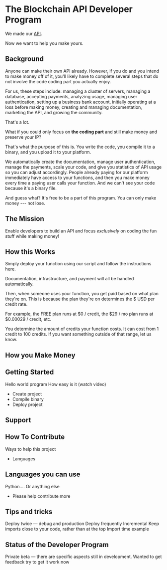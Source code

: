 # The Blockchain API Developer Program

We made our <a href="https://docs.blockchainapi.com" target="_blank">API</a>.

Now we want to help you make yours.

## Background

Anyone can make their own API already. However, if you do and you intend to make money off of it, 
you'll likely have to complete several steps that do not involve the code coding part you actually enjoy. 

For us, these steps include: managing a cluster of servers, managing a database, accepting payments, analyzing usage, 
managing user authentication, setting up a business bank account, initially operating at a loss before making money, 
creating and managing documentation, marketing the API, and growing the community.

That's a lot.

What if you could only focus on **the coding part** and still make money and preserve your IP?

That's what the purpose of this is. You write the code, you compile it to a binary, and you upload it to your platform.

We automatically create the documentation, manage user authentication, manage the payments, scale your code, and give you 
statistics of API usage so you can adjust accordingly. People already paying for our platform
 immediately have access to your functions, and then you make money every time a paying user calls your function. 
And we can't see your code because it's a binary file.

And guess what? It's free to be a part of this program. You can only make money --- not lose.

## The Mission

Enable developers to build an API and focus *exclusively* on coding the fun stuff while making money!

## How this Works

Simply deploy your function using our script and follow the instructions here.

Documentation, infrastructure, and payment will all be handled automatically.

Then, when someone uses your function, you get paid based on what plan they're on. This is because the plan they're on
determines the $ USD per credit rate. 

For example, the FREE plan runs at $0 / credit, the $29 / mo plan runs at $0.00029 / credit, etc.

You determine the amount of credits your function costs. It can cost from 1 credit to 100 credits. If you want something 
outside of that range, let us know.

## How you Make Money

## Getting Started

Hello world program
How easy is it (watch video)
- Create project
- Compile binary
- Deploy project

## Support

## How To Contribute

Ways to help this project
- Languages

## Languages you can use
Python…. Or anything else
- Please help contribute more

## Tips and tricks

Deploy twice — debug and production 
Deploy frequently 
Incremental 
Keep imports close to your code, rather than at the top 
Import time example

## Status of the Developer Program

Private beta — there are specific aspects still in development. Wanted to get feedback try to get it work now
